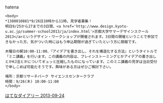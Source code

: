 
hatena

```
<body>
*1380010881*9/26日10時から11時、見学者募集！
明日9/25から27までの3日間、<a href='http://www.design.kyoto-u.ac.jp/summer-school2013/ja/index.html'>京都大学サマーデザインスクール 2013</a>というデザイン・ワークショップが開催されます。3日間の開催ということで参加できなかった方、気がついた時にはもう申込期限が過ぎていたという方に朗報です。 

木曜日の朝10:00-11:00、『アイデアを書き出し、それを構造化する方法』というタイトルで「ミニ講義」を行います。この講義の内容は、ブレインストーミングとかアイデアの書き出しとかKJ法とかについてギュッと圧縮したものになっています。このミニ講義の見学は当日受付で申しこめば可能だそうです。興味がある方はぜひご検討下さい。 

場所：京都リサーチパーク サイエンスセンタークラブ 
時間：9/26(木) 10:00-11:00 
</body>
```


[はてなダイアリー 2013-09-24](https://nishiohirokazu.hatenadiary.org/archive/2013/09/24)